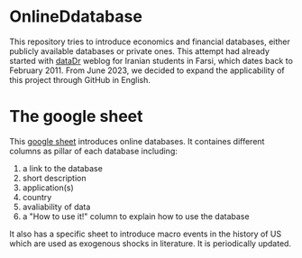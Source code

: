 # OnlineDdatabase

This repository tries to introduce economics and financial databases, either publicly available databases or private ones. This attempt had already started
with [dataDr](http://datadr.blogfa.com/) weblog for Iranian students in Farsi, which dates back to February 2011. From June 2023, we decided to expand the applicability of this project through GitHub in English.



# The google sheet
This [google sheet](https://docs.google.com/spreadsheets/d/10I5rRRPchQpULvUGnYzoN5AEEdtjNdejYqe_P0F4-C0/edit?usp=sharing) introduces online databases. It containes different columns as pillar of each database including:
1. a link to the database
2. short description
3. application(s)
4. country
5. avaliability of data
6. a "How to use it!" column to explain how to use the database

It also has a specific sheet to introduce macro events in the history of US which are used as exogenous shocks in literature. It is periodically updated.
